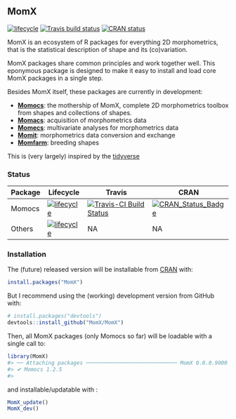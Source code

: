 
<!-- README.md is generated from README.Rmd. Please edit that file -->
MomX
----

[![lifecycle](https://img.shields.io/badge/lifecycle-experimental-orange.svg)](https://www.tidyverse.org/lifecycle/#experimental) [![Travis build status](https://travis-ci.org/MomX/MomX.svg?branch=master)](https://travis-ci.org/MomX/MomX) [![CRAN status](https://www.r-pkg.org/badges/version/MomX)](https://cran.r-project.org/package=MomX)

MomX is an ecosystem of R packages for everything 2D morphometrics, that is the statistical description of shape and its (co)variation.

MomX packages share common principles and work together well. This eponymous package is designed to make it easy to install and load core MomX packages in a single step.

Besides MomX itself, these packages are currently in development:

-   **[Momocs](http://momx.github.io/Momocs/)**: the mothership of MomX, complete 2D morphometrics toolbox from shapes and collections of shapes.
-   **[Momacs](https://github.com/Falindir/Momacs)**: acquisition of morphometrics data
-   **[Momecs](https://github.com/MomX/Momecs)**: multivariate analyses for morphometrics data
-   **[Momit](https://github.com/MomX/Momit)**: morphometrics data conversion and exchange
-   **[Momfarm](https://github.com/MomX/Momfarm)**: breeding shapes

This is (very largely) inspired by the [tidyverse](https://tidyverse.org)

### Status

| Package | Lifecycle                                                                                                                         | Travis                                                                                                              | CRAN                                                                                                           |
|---------|-----------------------------------------------------------------------------------------------------------------------------------|---------------------------------------------------------------------------------------------------------------------|----------------------------------------------------------------------------------------------------------------|
| Momocs  | [![lifecycle](https://img.shields.io/badge/lifecycle-maturing-blue.svg)](https://www.tidyverse.org/lifecycle/#maturing)           | [![Travis-CI Build Status](https://travis-ci.org/MomX/Momocs.svg?branch=master)](https://travis-ci.org/MomX/Momocs) | [![CRAN\_Status\_Badge](http://www.r-pkg.org/badges/version/Momocs)](http://cran.r-project.org/package=Momocs) |
| Others  | [![lifecycle](https://img.shields.io/badge/lifecycle-experimental-orange.svg)](https://www.tidyverse.org/lifecycle/#experimental) | NA                                                                                                                  | NA                                                                                                             |

### Installation

The (future) released version will be installable from [CRAN](https://CRAN.R-project.org/package=MomX) with:

``` r
install.packages("MomX")
```

But I recommend using the (working) development version from GitHub with:

``` r
# install.packages("devtools")
devtools::install_github("MomX/MomX")
```

Then, all MomX packages (only Momocs so far) will be loadable with a single call to:

``` r
library(MomX)
#> ── Attaching packages ───────────────────────────── MomX 0.0.0.9000 ──
#> ✔ Momocs 1.2.5
#> 
```

and installable/updatable with :

``` r
MomX_update()
MomX_dev()
```

<!--
### Example

This is a basic example which shows you how to solve a common problem:


```r
## basic example code
```

What is special about using `README.Rmd` instead of just `README.md`? You can include R chunks like so:


```r
summary(cars)
#>      speed           dist       
#>  Min.   : 4.0   Min.   :  2.00  
#>  1st Qu.:12.0   1st Qu.: 26.00  
#>  Median :15.0   Median : 36.00  
#>  Mean   :15.4   Mean   : 42.98  
#>  3rd Qu.:19.0   3rd Qu.: 56.00  
#>  Max.   :25.0   Max.   :120.00
```

You'll still need to render `README.Rmd` regularly, to keep `README.md` up-to-date.

You can also embed plots, for example:

<img src="man/figures/README-pressure-1.png" width="100%" />

In that case, don't forget to commit and push the resulting figure files, so they display on GitHub!
-->
